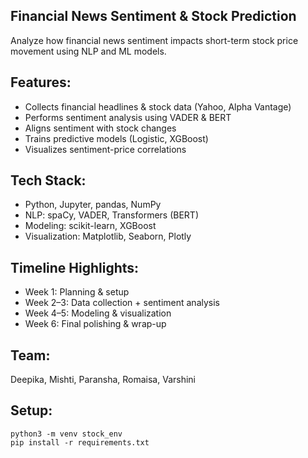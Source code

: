 ## Financial News Sentiment & Stock Prediction

Analyze how financial news sentiment impacts short-term stock price movement using NLP and ML models.

## Features:
- Collects financial headlines & stock data (Yahoo, Alpha Vantage)
- Performs sentiment analysis using VADER & BERT
- Aligns sentiment with stock changes
- Trains predictive models (Logistic, XGBoost)
- Visualizes sentiment-price correlations

## Tech Stack:
- Python, Jupyter, pandas, NumPy  
- NLP: spaCy, VADER, Transformers (BERT)  
- Modeling: scikit-learn, XGBoost  
- Visualization: Matplotlib, Seaborn, Plotly  

## Timeline Highlights:
- Week 1: Planning & setup  
- Week 2–3: Data collection + sentiment analysis  
- Week 4–5: Modeling & visualization  
- Week 6: Final polishing & wrap-up  

## Team:
Deepika, Mishti, Paransha, Romaisa, Varshini


## Setup:
```
python3 -m venv stock_env
pip install -r requirements.txt
```

